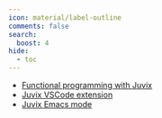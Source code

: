 ```yaml
---
icon: material/label-outline
comments: false
search:
  boost: 4
hide:
  - toc
---
```


- [Functional programming with Juvix](./learn.html)
- [Juvix VSCode extension](./vscode.html)
- [Juvix Emacs mode](./emacs.html)
